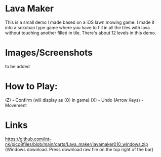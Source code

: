 # Lava Maker
This is a small demo I made based on a iOS lawn mowing game. I made it into a sokoban type game where you have to fill in all the tiles with lava without touching another filled in tile. There's about 12 levels in this demo.



# Images/Screenshots
to be added

# How to Play:
(Z) - Confirm (will display as (O) in game)
(X) - Undo
(Arrow Keys) - Movement


# Links

https://github.com/int-nk/pico8files/blob/main/carts/Lava_maker/lavamaker010_windows.zip (Windows download. Press download raw file on the top right of the bar)
